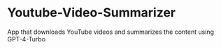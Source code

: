 # Youtube-Video-Summarizer
App that downloads YouTube videos and summarizes the content using GPT-4-Turbo
